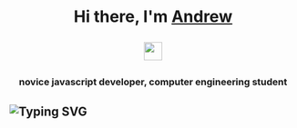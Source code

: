<h1 align="center">Hi there, I'm <a href="https://www.linkedin.com/in/%D0%B0%D0%BD%D0%B4%D1%80%D0%B5%D0%B9-%D0%B1%D0%B5%D0%BB%D0%BE%D1%83%D1%81-059bb2247/" target="_blank">Andrew</a>

<img src="https://github.com/blackcater/blackcater/raw/main/images/Hi.gif" height="32"/></h1>

<h3 align="center">novice javascript developer, computer engineering student</h3>

## ![Typing SVG](https://readme-typing-svg.herokuapp.com?color=%2336BCF7&lines=About+me)

